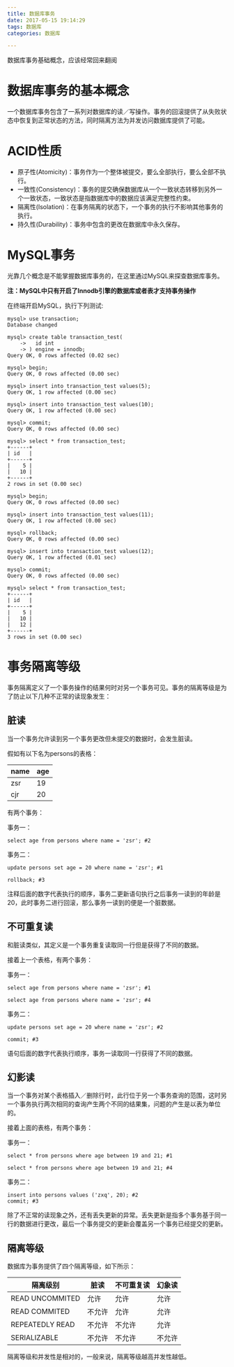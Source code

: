```yaml
---
title: 数据库事务
date: 2017-05-15 19:14:29
tags: 数据库
categories: 数据库

---
```

数据库事务基础概念，应该经常回来翻阅
<!--more-->

# 数据库事务的基本概念
一个数据库事务包含了一系列对数据库的读／写操作。事务的回滚提供了从失败状态中恢复到正常状态的方法，同时隔离方法为并发访问数据库提供了可能。
# ACID性质
- 原子性(Atomicity)：事务作为一个整体被提交，要么全部执行，要么全部不执行。
- 一致性(Consistency)：事务的提交确保数据库从一个一致状态转移到另外一个一致状态，一致状态是指数据库中的数据应该满足完整性约束。
- 隔离性(Isolation)：在事务隔离的状态下，一个事务的执行不影响其他事务的执行。
- 持久性(Durability)：事务中包含的更改在数据库中永久保存。

# MySQL事务
光靠几个概念是不能掌握数据库事务的，在这里通过MySQL来探查数据库事务。

**注：MySQL中只有开启了Innodb引擎的数据库或者表才支持事务操作**

在终端开启MySQL，执行下列测试:

	mysql> use transaction;
	Database changed
	
	mysql> create table transaction_test(
	    ->   id int
	    -> ) engine = innodb;
	Query OK, 0 rows affected (0.02 sec)
	
	mysql> begin;
	Query OK, 0 rows affected (0.00 sec)
	
	mysql> insert into transaction_test values(5);
	Query OK, 1 row affected (0.00 sec)
	
	mysql> insert into transaction_test values(10);
	Query OK, 1 row affected (0.00 sec)
	
	mysql> commit;
	Query OK, 0 rows affected (0.00 sec)
	
	mysql> select * from transaction_test;
	+------+
	| id   |
	+------+
	|    5 |
	|   10 |
	+------+
	2 rows in set (0.00 sec)
	
	mysql> begin;
	Query OK, 0 rows affected (0.00 sec)
	
	mysql> insert into transaction_test values(11);
	Query OK, 1 row affected (0.00 sec)
	
	mysql> rollback;
	Query OK, 0 rows affected (0.00 sec)
	
	mysql> insert into transaction_test values(12);
	Query OK, 1 row affected (0.01 sec)
	
	mysql> commit;
	Query OK, 0 rows affected (0.00 sec)
	
	mysql> select * from transaction_test;
	+------+
	| id   |
	+------+
	|    5 |
	|   10 |
	|   12 |
	+------+
	3 rows in set (0.00 sec)

# 事务隔离等级
事务隔离定义了一个事务操作的结果何时对另一个事务可见。事务的隔离等级是为了防止以下几种不正常的读现象发生：

## 脏读
当一个事务允许读到另一个事务更改但未提交的数据时，会发生脏读。

假如有以下名为persons的表格：

|name|age|
|----|---|
|zsr|19|
|cjr|20|

有两个事务：

事务一：
	
	select age from persons where name = 'zsr'; #2
事务二：

	update persons set age = 20 where name = 'zsr'; #1
	
	rollback; #3
注释后面的数字代表执行的顺序，事务二更新语句执行之后事务一读到的年龄是20，此时事务二进行回滚，那么事务一读到的便是一个脏数据。

## 不可重复读
和脏读类似，其定义是一个事务重复读取同一行但是获得了不同的数据。

接着上一个表格，有两个事务：

事务一：

	select age from persons where name = 'zsr'; #1
	
	select age from persons where name = 'zsr'; #4
事务二：

	update persons set age = 20 where name = 'zsr'; #2
	
	commit; #3
语句后面的数字代表执行顺序，事务一读取同一行获得了不同的数据。
## 幻影读
当一个事务对某个表格插入／删除行时，此行位于另一个事务查询的范围，这时另一个事务执行两次相同的查询产生两个不同的结果集，问题的产生是以表为单位的。

接着上面的表格，有两个事务：

事务一：

	select * from persons where age between 19 and 21; #1
	
	select * from persons where age between 19 and 21; #4
事务二：

	insert into persons values ('zxq', 20); #2
	commit; #3

除了不正常的读现象之外，还有丢失更新的异常。丢失更新是指多个事务基于同一行的数据进行更改，最后一个事务提交的更新会覆盖另一个事务已经提交的更新。

## 隔离等级
数据库为事务提供了四个隔离等级，如下所示：

|隔离级别|脏读|不可重复读|幻象读|
|------|----|--------|-----|
|READ UNCOMMITED|允许|允许|允许|
|READ COMMITED|不允许|允许|允许|
|REPEATEDLY READ|不允许|不允许|允许|
|SERIALIZABLE|不允许|不允许|不允许|

隔离等级和并发性是相对的，一般来说，隔离等级越高并发性越低。
